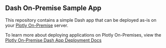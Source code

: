 ## Dash On-Premise Sample App

This repository contains a simple Dash app that can be deployed as-is on your [Plotly On-Premise](https://plot.ly/products/on-premise) server.

To learn more about deploying applications on Plotly On-Premises, view the [Plotly On-Premise Dash App Deployment Docs](https://plot.ly/dash/deployment/on-premise)
